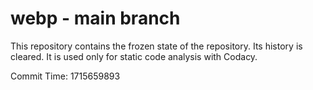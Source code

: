 # webp - main branch

This repository contains the frozen state of the repository.
Its history is cleared. It is used only for static code
analysis with Codacy.

Commit Time: 1715659893
